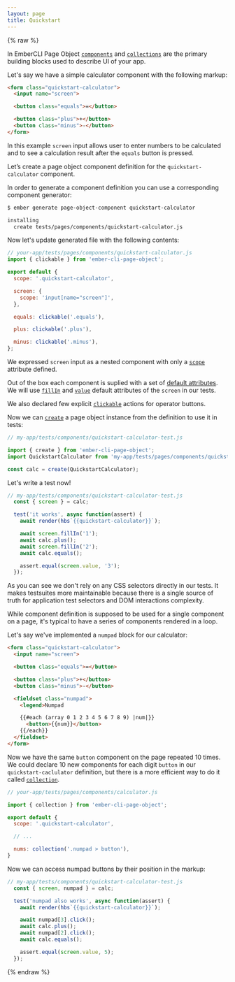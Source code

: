 ```yaml
---
layout: page
title: Quickstart
---
```


{% raw %}

In EmberCLI Page Object [`components`](./components) and [`collections`](./api/collection) are the primary building blocks used to describe UI of your app. 

Let's say we have a simple calculator component with the following markup:

```html
<form class="quickstart-calculator">
  <input name="screen">

  <button class="equals">=</button>

  <button class="plus">+</button>
  <button class="minus">-</button>
</form>
```

In this example `screen` input allows user to enter numbers to be calculated and to see a calculation result after the `equals` button is pressed.

Let’s create a page object component definition for the `quickstart-calculator` component.

In order to generate a component definition you can use a corresponding component generator:

```bash
$ ember generate page-object-component quickstart-calculator

installing
  create tests/pages/components/quickstart-calculator.js
```

Now let's update generated file with the following contents:

```js
// your-app/tests/pages/components/quickstart-calculator.js
import { clickable } from 'ember-cli-page-object';

export default {
  scope: '.quickstart-calculator',

  screen: {
    scope: 'input[name="screen"]',
  },

  equals: clickable('.equals'),

  plus: clickable('.plus'),

  minus: clickable('.minus'),
};
```

We expressed `screen` input as a nested component with only a [`scope`](./query-options#scope) attribute defined.

Out of the box each component is suplied with a set of [default attributes](./components#default-attributes). We will use [`fillIn`](./api/fillable) and [`value`](./api/value) default attributes of the `screen` in our tests.

We also declared few explicit [`clickable`](./api/clickable) actions for operator buttons.

Now we can [`create`](./api/create) a page object instance from the definition to use it in tests:

```js
// my-app/tests/components/quickstart-calculator-test.js

import { create } from 'ember-cli-page-object';
import QuickstartCalculator from 'my-app/tests/pages/components/quickstart-calculator';

const calc = create(QuickstartCalculator);
```

Let's write a test now!

```js
// my-app/tests/components/quickstart-calculator-test.js
  const { screen } = calc;

  test('it works', async function(assert) {
    await render(hbs`{{quickstart-calculator}}`);

    await screen.fillIn('1');
    await calc.plus();
    await screen.fillIn('2');
    await calc.equals();

    assert.equal(screen.value, '3');
  });
```

As you can see we don't rely on any CSS selectors directly in our tests. It makes testsuites more maintainable because there is a single source of truth for application test selectors and DOM interactions complexity.

While component definition is supposed to be used for a single component on a page, it's typical to have a series of components rendered in a loop.

Let's say we've implemented a `numpad` block for our calculator:

```html
<form class="quickstart-calculator">
  <input name="screen">

  <button class="equals">=</button>

  <button class="plus">+</button>
  <button class="minus">-</button>

  <fieldset class="numpad">
    <legend>Numpad

    {{#each (array 0 1 2 3 4 5 6 7 8 9) |num|}}
      <button>{{num}}</button>
    {{/each}}
  </fieldset>
</form>
```

Now we have the same `button` component on the page repeated 10 times. We could declare 10 new components for each digit `button` in our `quickstart-caclulator` definition, but there is a more efficient way to do it called [`collection`](./api/collection).

```js
// your-app/tests/pages/components/calculator.js

import { collection } from 'ember-cli-page-object';

export default {
  scope: '.quickstart-calculator',

  // ...

  nums: collection('.numpad > button'),
}
```

Now we can access numpad buttons by their position in the markup:

```js
// my-app/tests/components/quickstart-calculator-test.js
  const { screen, numpad } = calc;

  test('numpad also works', async function(assert) {
    await render(hbs`{{quickstart-calculator}}`);

    await numpad[3].click();
    await calc.plus();
    await numpad[2].click();
    await calc.equals();

    assert.equal(screen.value, 5);
  });
```
{% endraw %}
